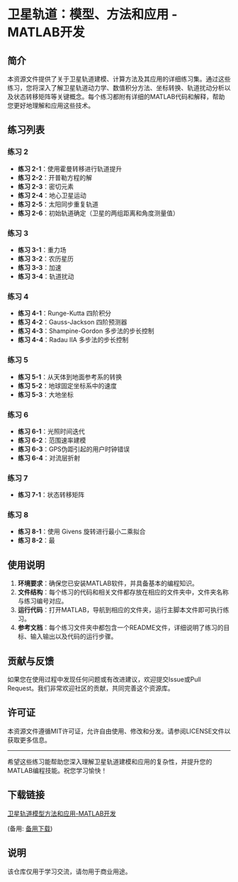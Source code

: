 # 卫星轨道：模型、方法和应用 - MATLAB开发

## 简介

本资源文件提供了关于卫星轨道建模、计算方法及其应用的详细练习集。通过这些练习，您将深入了解卫星轨道动力学、数值积分方法、坐标转换、轨道扰动分析以及状态转移矩阵等关键概念。每个练习都附有详细的MATLAB代码和解释，帮助您更好地理解和应用这些技术。

## 练习列表

### 练习 2
- **练习 2-1**：使用霍曼转移进行轨道提升
- **练习 2-2**：开普勒方程的解
- **练习 2-3**：密切元素
- **练习 2-4**：地心卫星运动
- **练习 2-5**：太阳同步重复轨道
- **练习 2-6**：初始轨道确定（卫星的两组距离和角度测量值）

### 练习 3
- **练习 3-1**：重力场
- **练习 3-2**：农历星历
- **练习 3-3**：加速
- **练习 3-4**：轨道扰动

### 练习 4
- **练习 4-1**：Runge-Kutta 四阶积分
- **练习 4-2**：Gauss-Jackson 四阶预测器
- **练习 4-3**：Shampine-Gordon 多步法的步长控制
- **练习 4-4**：Radau IIA 多步法的步长控制

### 练习 5
- **练习 5-1**：从天体到地面参考系的转换
- **练习 5-2**：地球固定坐标系中的速度
- **练习 5-3**：大地坐标

### 练习 6
- **练习 6-1**：光照时间迭代
- **练习 6-2**：范围速率建模
- **练习 6-3**：GPS伪距引起的用户时钟错误
- **练习 6-4**：对流层折射

### 练习 7
- **练习 7-1**：状态转移矩阵

### 练习 8
- **练习 8-1**：使用 Givens 旋转进行最小二乘拟合
- **练习 8-2**：最

## 使用说明

1. **环境要求**：确保您已安装MATLAB软件，并具备基本的编程知识。
2. **文件结构**：每个练习的代码和相关文件都存放在相应的文件夹中，文件夹名称与练习编号对应。
3. **运行代码**：打开MATLAB，导航到相应的文件夹，运行主脚本文件即可执行练习。
4. **参考文档**：每个练习文件夹中都包含一个README文件，详细说明了练习的目标、输入输出以及代码的运行步骤。

## 贡献与反馈

如果您在使用过程中发现任何问题或有改进建议，欢迎提交Issue或Pull Request。我们非常欢迎社区的贡献，共同完善这个资源库。

## 许可证

本资源文件遵循MIT许可证，允许自由使用、修改和分发。请参阅LICENSE文件以获取更多信息。

---

希望这些练习能帮助您深入理解卫星轨道建模和应用的复杂性，并提升您的MATLAB编程技能。祝您学习愉快！

## 下载链接
[卫星轨道模型方法和应用-MATLAB开发](https://pan.quark.cn/s/5f5f9da44485) 

(备用: [备用下载](https://pan.baidu.com/s/1ItIyOImh-_dKgL9MS7sktA?pwd=1234))

## 说明

该仓库仅用于学习交流，请勿用于商业用途。
